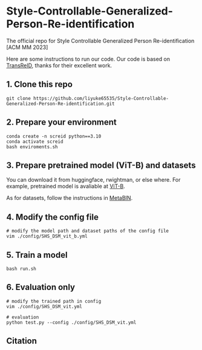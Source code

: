 # Style-Controllable-Generalized-Person-Re-identification
The official repo for Style Controllable Generalized Person Re-identification [ACM MM 2023]

Here are some instructions to run our code.
Our code is based on [TransReID](https://github.com/damo-cv/TransReID), thanks for their excellent work.

## 1. Clone this repo
```
git clone https://github.com/liyuke65535/Style-Controllable-Generalized-Person-Re-identification.git
```

## 2. Prepare your environment
```
conda create -n screid python==3.10
conda activate screid
bash enviroments.sh
```

## 3. Prepare pretrained model (ViT-B) and datasets
You can download it from huggingface, rwightman, or else where.
For example, pretrained model is avaliable at [ViT-B](https://github.com/rwightman/pytorch-image-models/releases/download/v0.1-vitjx/jx_vit_base_p16_224-80ecf9dd.pth).

As for datasets, follow the instructions in [MetaBIN](https://github.com/bismex/MetaBIN#8-datasets).

## 4. Modify the config file
```
# modify the model path and dataset paths of the config file
vim ./config/SHS_DSM_vit_b.yml
```

## 5. Train a model
```
bash run.sh
```

## 6. Evaluation only
```
# modify the trained path in config
vim ./config/SHS_DSM_vit.yml

# evaluation
python test.py --config ./config/SHS_DSM_vit.yml
```
## Citation
```
